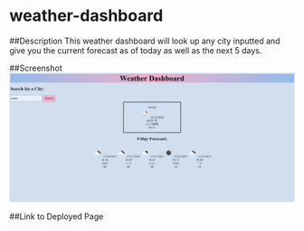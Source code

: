 # weather-dashboard

##Description
This weather dashboard will look up any city inputted and give you the current forecast as of today as well as the next 5 days. 

##Screenshot
![](./images/1.png)

##Link to Deployed Page
